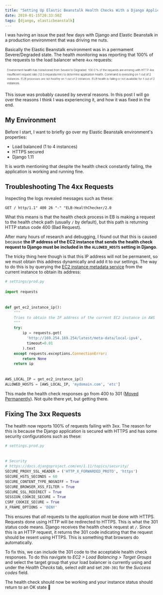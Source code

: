 ```yaml
---
title: "Setting Up Elastic Beanstalk Health Checks With a Django Application"
date: 2019-01-15T20:33:50Z
tags: [django, elasticbeanstalk]
---
```


I was having an issue the past few days with Django and Elastic Beanstalk in a production environment that was driving me nuts.

Basically the Elastic Beanstalk environment was in a permament Severe/Degraded state. The health monitoring was reporting that 100% of the requests to the load balancer where `4xx` requests:

![Elastic Beanstalk 4xx requests](/posts/setting-up-elastic-beanstalk-health-checks-with-a-django-application/eb_unhealthy_400_requests.png)

This issue was probably caused by several reasons. In this post I will go over the reasons I think I was experiencing it, and how it was fixed in the end.

<!--more-->

## My Environment

Before I start, I want to briefly go over my Elastic Beanstalk environment's properties:

- Load balanced (1 to 4 instances)
- HTTPS secured
- Django 1.11

It is worth mentioning that despite the health check constantly failing, the application is working and running fine.

## Troubleshooting The 4xx Requests

Inspecting the logs revealed messages such as these:

```
GET / http/1.1" 400 26 "-" "ELB-HealthChecker/2.0
```

What this means is that the health check process in EB is making a request to the health check path (usually `/` by default), but this path is returning HTTP status code 400 (Bad Request).

After many hours of research and debugging, I found out that this is caused because **the IP address of the EC2 instance that sends the health check request to Django must be included in the `ALLOWED_HOSTS` setting in Django**.

The tricky thing here though is that this IP address will not be permanent, so we must obtain this address dynamically and add it to our settings. The way to do this is by querying the [EC2 instance metadata service](https://docs.aws.amazon.com/AWSEC2/latest/UserGuide/ec2-instance-metadata.html) from the current instance to obtain its address:

```python
# settings/prod.py

import requests


def get_ec2_instance_ip():
    """
    Tries to obtain the IP address of the current EC2 instance in AWS
    """
    try:
        ip = requests.get(
          'http://169.254.169.254/latest/meta-data/local-ipv4',
          timeout=0.01
        ).text
    except requests.exceptions.ConnectionError:
        return None
    return ip


AWS_LOCAL_IP = get_ec2_instance_ip()
ALLOWED_HOSTS = [AWS_LOCAL_IP, 'mydomain.com', 'etc']
```

This made the health check responses go from 400 to 301 ([Moved Permanently](https://en.wikipedia.org/wiki/HTTP_301)). Not quite there yet, but getting there.

## Fixing The 3xx Requests

The health now reports 100% of requests failing with 3xx. The reason for this is because the Django application is secured with HTTPS and has some security configurations such as these:

```python
# settings.prod.py


# Security
# https://docs.djangoproject.com/en/1.11/topics/security/
SECURE_PROXY_SSL_HEADER = ('HTTP_X_FORWARDED_PROTO', 'https')
SECURE_HSTS_SECONDS = 60
SECURE_CONTENT_TYPE_NOSNIFF = True
SECURE_BROWSER_XSS_FILTER = True
SECURE_SSL_REDIRECT = True
SESSION_COOKIE_SECURE = True
CSRF_COOKIE_SECURE = True
X_FRAME_OPTIONS = 'DENY'
```

This ensures that _all_ requests to the application must be done with HTTPS. Requests done using HTTP will be redirected to HTTPS. This is what the 301 status code means. Django receives the health check request at `/`. Since this is an HTTP request, it returns the 301 code indicating that the request should be resent using HTTPS. This is something that browsers do automatically.

To fix this, we can include the 301 code to the acceptable health check responses. To do this navigate to _EC2 > Load Balancing > Target Groups_ and select the target group that your load balancer is currently using and under the _Health Checks_ tab, select _edit_ and set `200-301` for the _Success codes_ field.

The health check should now be working and your instance status should return to an OK state :tada:
